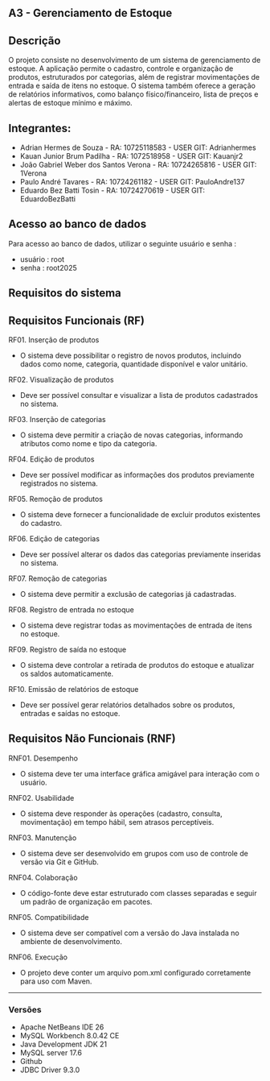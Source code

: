 A3 - Gerenciamento de Estoque  
---
Descrição
---
O projeto consiste no desenvolvimento de um sistema de gerenciamento de estoque. A aplicação permite o cadastro, controle e organização de produtos, estruturados por categorias, além de registrar movimentações de entrada e saída de itens no estoque. O sistema também oferece a geração de relatórios informativos, como balanço físico/financeiro, lista de preços e alertas de estoque mínimo e máximo.

Integrantes:
---
* Adrian Hermes de Souza - RA: 10725118583 - USER GIT: Adrianhermes
* Kauan Junior Brum Padilha - RA: 1072518958 - USER GIT: Kauanjr2
* João Gabriel Weber dos Santos Verona - RA: 10724265816 - USER GIT: 1Verona
* Paulo André Tavares - RA: 10724261182 - USER GIT: PauloAndre137
* Eduardo Bez Batti Tosin - RA: 10724270619 - USER GIT: EduardoBezBatti


Acesso ao banco de dados
---
Para acesso ao banco de dados, utilizar o seguinte usuário e senha :

* usuário : root
* senha : root2025

Requisitos do sistema
---
Requisitos Funcionais (RF)
---
RF01. Inserção de produtos
* O sistema deve possibilitar o registro de novos produtos, incluindo dados como nome, categoria, quantidade disponível e valor unitário.

RF02. Visualização de produtos
* Deve ser possível consultar e visualizar a lista de produtos cadastrados no sistema.

RF03. Inserção de categorias
* O sistema deve permitir a criação de novas categorias, informando atributos como nome e tipo da categoria.

RF04. Edição de produtos
* Deve ser possível modificar as informações dos produtos previamente registrados no sistema.

RF05. Remoção de produtos
* O sistema deve fornecer a funcionalidade de excluir produtos existentes do cadastro.

RF06. Edição de categorias
* Deve ser possível alterar os dados das categorias previamente inseridas no sistema.

RF07. Remoção de categorias
* O sistema deve permitir a exclusão de categorias já cadastradas.

RF08. Registro de entrada no estoque
* O sistema deve registrar todas as movimentações de entrada de itens no estoque.

RF09. Registro de saída no estoque
* O sistema deve controlar a retirada de produtos do estoque e atualizar os saldos automaticamente.

RF10. Emissão de relatórios de estoque
* Deve ser possível gerar relatórios detalhados sobre os produtos, entradas e saídas no estoque.
  
Requisitos Não Funcionais (RNF)
---

RNF01. Desempenho
* O sistema deve ter uma interface gráfica amigável para interação com o usuário.
  
RNF02. Usabilidade
* O sistema deve responder às operações (cadastro, consulta, movimentação) em tempo hábil, sem atrasos perceptíveis.
  
RNF03. Manutenção
* O sistema deve ser desenvolvido em grupos com uso de controle de versão via Git e GitHub.
  
RNF04. Colaboração
* O código-fonte deve estar estruturado com classes separadas e seguir um padrão de organização em pacotes.
  
RNF05. Compatibilidade
* O sistema deve ser compatível com a versão do Java instalada no ambiente de desenvolvimento.
  
RNF06. Execução
* O projeto deve conter um arquivo pom.xml configurado corretamente para uso com Maven.

---
### Versões
- Apache NetBeans IDE 26
- MySQL Workbench 8.0.42 CE
- Java Development JDK 21
- MySQL server 17.6
- Github
- JDBC Driver 9.3.0

